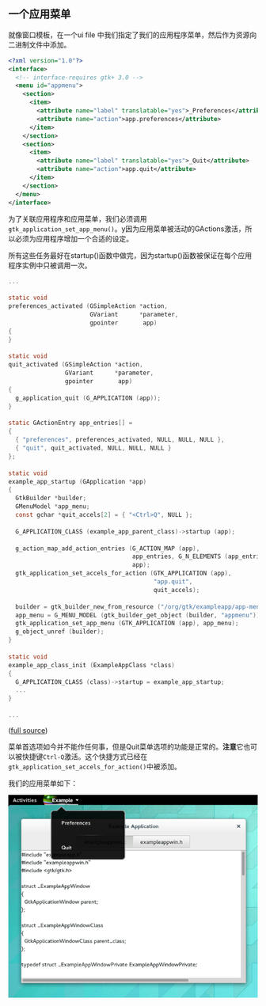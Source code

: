 ## 一个应用菜单

就像窗口模板，在一个ui file 中我们指定了我们的应用程序菜单，然后作为资源向二进制文件中添加。

```xml
<?xml version="1.0"?>
<interface>
  <!-- interface-requires gtk+ 3.0 -->
  <menu id="appmenu">
    <section>
      <item>
        <attribute name="label" translatable="yes">_Preferences</attribute>
        <attribute name="action">app.preferences</attribute>
      </item>
    </section>
    <section>
      <item>
        <attribute name="label" translatable="yes">_Quit</attribute>
        <attribute name="action">app.quit</attribute>
      </item>
    </section>
  </menu>
</interface>
```

为了关联应用程序和应用菜单，我们必须调用`gtk_application_set_app_menu()`。y因为应用菜单被活动的GActions激活，所以必须为应用程序增加一个合适的设定。

所有这些任务最好在startup()函数中做完，因为startup()函数被保证在每个应用程序实例中只被调用一次。

```c
...

static void
preferences_activated (GSimpleAction *action,
                       GVariant      *parameter,
                       gpointer       app)
{
}

static void
quit_activated (GSimpleAction *action,
                GVariant      *parameter,
                gpointer       app)
{
  g_application_quit (G_APPLICATION (app));
}

static GActionEntry app_entries[] =
{
  { "preferences", preferences_activated, NULL, NULL, NULL },
  { "quit", quit_activated, NULL, NULL, NULL }
};

static void
example_app_startup (GApplication *app)
{
  GtkBuilder *builder;
  GMenuModel *app_menu;
  const gchar *quit_accels[2] = { "<Ctrl>Q", NULL };

  G_APPLICATION_CLASS (example_app_parent_class)->startup (app);

  g_action_map_add_action_entries (G_ACTION_MAP (app),
                                   app_entries, G_N_ELEMENTS (app_entries),
                                   app);
  gtk_application_set_accels_for_action (GTK_APPLICATION (app),
                                         "app.quit",
                                         quit_accels);

  builder = gtk_builder_new_from_resource ("/org/gtk/exampleapp/app-menu.ui");
  app_menu = G_MENU_MODEL (gtk_builder_get_object (builder, "appmenu"));
  gtk_application_set_app_menu (GTK_APPLICATION (app), app_menu);
  g_object_unref (builder);
}

static void
example_app_class_init (ExampleAppClass *class)
{
  G_APPLICATION_CLASS (class)->startup = example_app_startup;
  ...
}

...
```
([full source](https://git.gnome.org/browse/gtk+/tree/examples/application4/exampleapp.c))

菜单首选项如今并不能作任何事，但是Quit菜单选项的功能是正常的。**注意**它也可以被快捷键`Ctrl-Q`激活。这个快捷方式已经在`gtk_application_set_accels_for_action()`中被添加。

我们的应用菜单如下：

![getting-started-app4.png](../../images/getting-started-app4.png)
